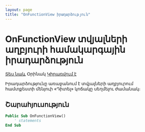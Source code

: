 ```yaml
---
layout: page
title: "OnFunctionView իրադարձություն"
---
```


# OnFunctionView տվյալների աղբյուրի համակարգային իրադարձություն

[Տես նաև](OnFunctionAdd.md) Օրինակ [Կիրառվում է](../Defs/Data.md)

Իրադարձությունը առաջանում է տվյալների աղբյուրում համտքեստի մենյուի «Դիտել» կոճակը սեղմելու ժամանակ։ 

## Շարահյուսություն

``` vb
Public Sub OnFunctionView()
    ' statements
End Sub
```
